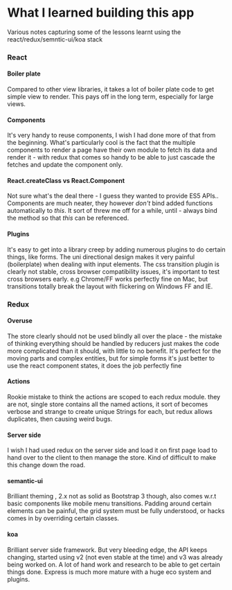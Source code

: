 # What I learned building this app

Various notes capturing some of the lessons learnt using the react/redux/semntic-ui/koa stack

### React

#### Boiler plate
Compared to other view libraries, it takes a lot of boiler plate code to get simple view to render.
This pays off in the long term, especially for large views.

#### Components
It's very handy to reuse components, I wish I had done more of that from the beginning.
What's particularly cool is the fact that the multiple components to render a page have their own module to fetch its data and render it - with redux that comes so handy to be able to just cascade the fetches and update the component only.

#### React.createClass vs React.Component
Not sure what's the deal there - I guess they wanted to provide ES5 APIs..
Components are much neater, they however *don't* bind added functions automatically to _this_.
It sort of threw me off for a while, until - always bind the method so that _this_ can be referenced.

#### Plugins
It's easy to get into a library creep by adding numerous plugins to do certain things, like forms. The uni directional design makes it very painful (boilerplate) when dealing with input elements.
The css transition plugin is clearly not stable, cross browser compatibility issues, it's important to test cross browsers early. e.g Chrome/FF works perfectly fine on Mac, but transitions totally break the layout with flickering on Windows FF and IE.

### Redux

#### Overuse
The store clearly should not be used blindly all over the place - the mistake of thinking everything should be handled by reducers just makes the code more complicated than it should, with little to no benefit.
It's perfect for the moving parts and complex entities, but for simple forms it's just better to use the react component states, it does the job perfectly fine

#### Actions
Rookie mistake to think the actions are scoped to each redux module. they are not, single store contains all the named actions, it sort of becomes verbose and strange to create unique Strings for each, but redux allows duplicates, then causing weird bugs.

#### Server side
I wish I had used redux on the server side and load it on first page load to hand over to the client to then manage the store. Kind of difficult to make this change down the road.

#### semantic-ui
Brilliant theming , 2.x not as solid as Bootstrap 3 though, also comes w.r.t basic components like mobile menu transitions.
Padding around certain elements can be painful, the grid system must be fully understood, or hacks comes in by overriding certain classes.

#### koa
Brilliant server side framework. But very bleeding edge, the API keeps changing, started using v2 (not even stable at the time) and v3 was already being worked on.
A lot of hand work and research to be able to get certain things done. Express is much more mature with a huge eco system and plugins.
